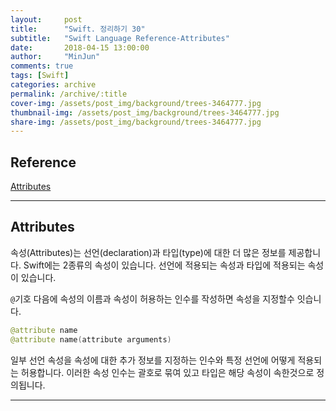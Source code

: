 ```yaml
---
layout:     post
title:      "Swift. 정리하기 30"
subtitle:   "Swift Language Reference-Attributes"
date:       2018-04-15 13:00:00
author:     "MinJun"
comments: true 
tags: [Swift]
categories: archive
permalink: /archive/:title
cover-img: /assets/post_img/background/trees-3464777.jpg
thumbnail-img: /assets/post_img/background/trees-3464777.jpg
share-img: /assets/post_img/background/trees-3464777.jpg
---
```


## Reference 


[Attributes](https://developer.apple.com/library/content/documentation/Swift/Conceptual/Swift_Programming_Language/Attributes.html#//apple_ref/doc/uid/TP40014097-CH35-ID347)<br>

---

## Attributes 

속성(Attributes)는 선언(declaration)과 타입(type)에 대한 더 많은 정보를 제공합니다. Swift에는 2종류의 속성이 있습니다. 선언에 적용되는 속성과 타입에 적용되는 속성이 있습니다. 

`@`기호 다음에 속성의 이름과 속성이 허용하는 인수를 작성하면 속성을 지정할수 잇습니다. 

```swift
@attribute name
@attribute name(attribute arguments)
```

일부 선언 속성을 속성에 대한 추가 정보를 지정하는 인수와 특정 선언에 어떻게 적용되는 허용합니다. 이러한 속성 인수는 괄호로 묶여 있고 타입은 해당 속성이 속한것으로 정의됩니다.

---





